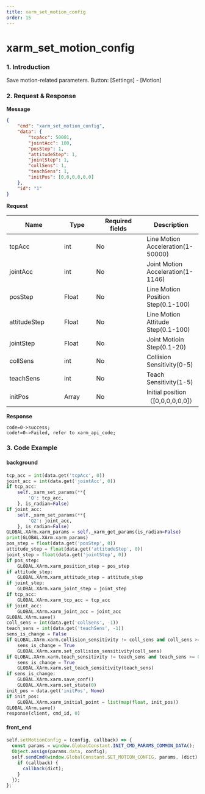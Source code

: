 ```yaml
---
title: xarm_set_motion_config
order: 15
---
```

# xarm\_set\_motion\_config
### 1. Introduction
Save motion-related parameters.
Button: \[Settings] - \[Motion]
### 2. Request & Response
**Message**
```json
{
    "cmd": "xarm_set_motion_config",
    "data": {
        "tcpAcc": 50001,
        "jointAcc": 100,
        "posStep": 1,
        "attitudeStep": 1,
        "jointStep": 1,
        "collSens": 1,
        "teachSens": 1,
        "initPos": [0,0,0,0,0,0]
    },
    "id": "1"
}
```
**Request**
<table data-full-width="true"><thead><tr><th width="142">Name</th><th width="79">Type</th><th width="135">Required fields</th><th>Description</th></tr></thead><tbody><tr><td>tcpAcc</td><td>int</td><td>No</td><td>Line Motion Acceleration(1-50000)</td></tr><tr><td>jointAcc</td><td>int</td><td>No</td><td>Joint Motion Acceleration(1-1146)</td></tr><tr><td>posStep</td><td>Float</td><td>No</td><td>Line Motion Position Step(0.1-100)</td></tr><tr><td>attitudeStep</td><td>Float</td><td>No</td><td>Line Motion Attitude Step(0.1-100)</td></tr><tr><td>jointStep</td><td>Float</td><td>No</td><td>Joint Motioin Step(0.1-20)</td></tr><tr><td>collSens</td><td>int</td><td>No</td><td>Collision Sensitivity(0-5)</td></tr><tr><td>teachSens</td><td>int</td><td>No</td><td>Teach Sensitivity(1-5)</td></tr><tr><td>initPos</td><td>Array</td><td>No</td><td>Initial position（[0,0,0,0,0,0]）</td></tr></tbody></table>

**Response**
```
code=0->success;
code!=0->Failed, refer to xarm_api_code;
```
### 3. Code Example
#### background
```python
tcp_acc = int(data.get('tcpAcc', 0))
joint_acc = int(data.get('jointAcc', 0))
if tcp_acc:
    self._xarm_set_params(**{
        'Q': tcp_acc,
    }, is_radian=False)
if joint_acc:
    self._xarm_set_params(**{
        'Q2': joint_acc,
    }, is_radian=False)
GLOBAL.XArm.xarm_params = self._xarm_get_params(is_radian=False)
print(GLOBAL.XArm.xarm_params)
pos_step = float(data.get('posStep', 0))
attitude_step = float(data.get('attitudeStep', 0))
joint_step = float(data.get('jointStep', 0))
if pos_step:
    GLOBAL.XArm.xarm_position_step = pos_step
if attitude_step:
    GLOBAL.XArm.xarm_attitude_step = attitude_step
if joint_step:
    GLOBAL.XArm.xarm_joint_step = joint_step
if tcp_acc:
    GLOBAL.XArm.xarm_tcp_acc = tcp_acc
if joint_acc:
    GLOBAL.XArm.xarm_joint_acc = joint_acc
GLOBAL.XArm.save()
coll_sens = int(data.get('collSens', -1))
teach_sens = int(data.get('teachSens', -1))
sens_is_change = False
if GLOBAL.XArm.xarm.collision_sensitivity != coll_sens and coll_sens >= 0:
    sens_is_change = True
    GLOBAL.XArm.xarm.set_collision_sensitivity(coll_sens)
if GLOBAL.XArm.xarm.teach_sensitivity != teach_sens and teach_sens >= 0:
    sens_is_change = True
    GLOBAL.XArm.xarm.set_teach_sensitivity(teach_sens)
if sens_is_change:
    GLOBAL.XArm.xarm.save_conf()
    GLOBAL.XArm.xarm.set_state(0)
init_pos = data.get('initPos', None)
if init_pos:
    GLOBAL.XArm.xarm_initial_point = list(map(float, init_pos))
GLOBAL.XArm.save()
response(client, cmd_id, 0)
```
#### front\_end
```javascript
self.setMotionConfig = (config, callback) => {
  const params = window.GlobalConstant.INIT_CMD_PARAMS_COMMON_DATA();
  Object.assign(params.data, config);
  self.sendCmd(window.GlobalConstant.SET_MOTION_CONFIG, params, (dict) => {
    if (callback) {
      callback(dict);
    }
  });
};
```
